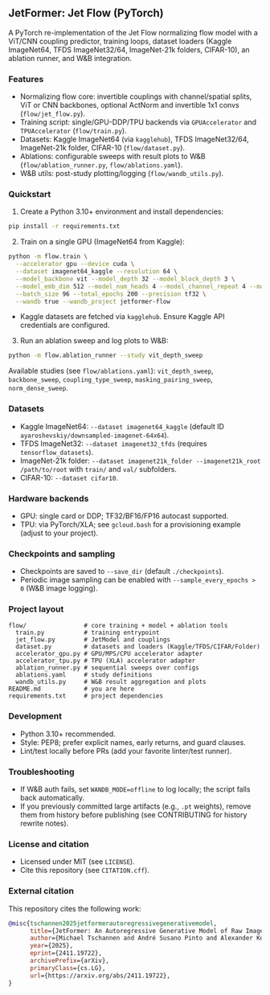 ## JetFormer: Jet Flow (PyTorch)

A PyTorch re-implementation of the Jet Flow normalizing flow model with a ViT/CNN coupling predictor, training loops, dataset loaders (Kaggle ImageNet64, TFDS ImageNet32/64, ImageNet-21k folders, CIFAR-10), an ablation runner, and W&B integration.

### Features
- Normalizing flow core: invertible couplings with channel/spatial splits, ViT or CNN backbones, optional ActNorm and invertible 1x1 convs (`flow/jet_flow.py`).
- Training script: single/GPU-DDP/TPU backends via `GPUAccelerator` and `TPUAccelerator` (`flow/train.py`).
- Datasets: Kaggle ImageNet64 (via `kagglehub`), TFDS ImageNet32/64, ImageNet-21k folder, CIFAR-10 (`flow/dataset.py`).
- Ablations: configurable sweeps with result plots to W&B (`flow/ablation_runner.py`, `flow/ablations.yaml`).
- W&B utils: post-study plotting/logging (`flow/wandb_utils.py`).

### Quickstart
1) Create a Python 3.10+ environment and install dependencies:
```bash
pip install -r requirements.txt
```

2) Train on a single GPU (ImageNet64 from Kaggle):
```bash
python -m flow.train \
  --accelerator gpu --device cuda \
  --dataset imagenet64_kaggle --resolution 64 \
  --model_backbone vit --model_depth 32 --model_block_depth 3 \
  --model_emb_dim 512 --model_num_heads 4 --model_channel_repeat 4 --model_ps 4 \
  --batch_size 96 --total_epochs 200 --precision tf32 \
  --wandb true --wandb_project jetformer-flow
```
- Kaggle datasets are fetched via `kagglehub`. Ensure Kaggle API credentials are configured.

3) Run an ablation sweep and log plots to W&B:
```bash
python -m flow.ablation_runner --study vit_depth_sweep
```
Available studies (see `flow/ablations.yaml`): `vit_depth_sweep`, `backbone_sweep`, `coupling_type_sweep`, `masking_pairing_sweep`, `norm_dense_sweep`.

### Datasets
- Kaggle ImageNet64: `--dataset imagenet64_kaggle` (default ID `ayaroshevskiy/downsampled-imagenet-64x64`).
- TFDS ImageNet32: `--dataset imagenet32_tfds` (requires `tensorflow_datasets`).
- ImageNet-21k folder: `--dataset imagenet21k_folder --imagenet21k_root /path/to/root` with `train/` and `val/` subfolders.
- CIFAR-10: `--dataset cifar10`.

### Hardware backends
- GPU: single card or DDP; TF32/BF16/FP16 autocast supported.
- TPU: via PyTorch/XLA; see `gcloud.bash` for a provisioning example (adjust to your project).

### Checkpoints and sampling
- Checkpoints are saved to `--save_dir` (default `./checkpoints`).
- Periodic image sampling can be enabled with `--sample_every_epochs > 0` (W&B image logging).

### Project layout
```text
flow/                # core training + model + ablation tools
  train.py           # training entrypoint
  jet_flow.py        # JetModel and couplings
  dataset.py         # datasets and loaders (Kaggle/TFDS/CIFAR/Folder)
  accelerator_gpu.py # GPU/MPS/CPU accelerator adapter
  accelerator_tpu.py # TPU (XLA) accelerator adapter
  ablation_runner.py # sequential sweeps over configs
  ablations.yaml     # study definitions
  wandb_utils.py     # W&B result aggregation and plots
README.md            # you are here
requirements.txt     # project dependencies
```

### Development
- Python 3.10+ recommended.
- Style: PEP8; prefer explicit names, early returns, and guard clauses.
- Lint/test locally before PRs (add your favorite linter/test runner).

### Troubleshooting
- If W&B auth fails, set `WANDB_MODE=offline` to log locally; the script falls back automatically.
- If you previously committed large artifacts (e.g., `.pt` weights), remove them from history before publishing (see CONTRIBUTING for history rewrite notes).

### License and citation
- Licensed under MIT (see `LICENSE`).
- Cite this repository (see `CITATION.cff`).

### External citation
This repository cites the following work:

```bibtex
@misc{tschannen2025jetformerautoregressivegenerativemodel,
      title={JetFormer: An Autoregressive Generative Model of Raw Images and Text}, 
      author={Michael Tschannen and André Susano Pinto and Alexander Kolesnikov},
      year={2025},
      eprint={2411.19722},
      archivePrefix={arXiv},
      primaryClass={cs.LG},
      url={https://arxiv.org/abs/2411.19722}, 
}
```
